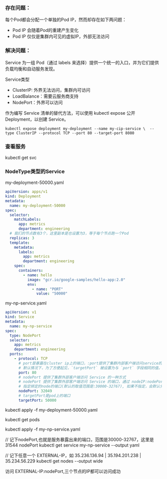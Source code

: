 ### 存在问题：
每个Pod都会分配一个单独的Pod IP，然而却存在如下两问题：

- Pod IP 会随着Pod的重建产生变化
- Pod IP 仅仅是集群内可见的虚拟IP，外部无法访问

### 解决问题：
Service 为一组 Pod（通过 labels 来选择）提供一个统一的入口，并为它们提供负载均衡和自动服务发现。

Service类型

* ClusterIP: 外界无法访问，集群内可访问
* LoadBalance：需要云服务商支持
* NodePort：外界可以访问

作为编写 Service 清单的替代方法，可以使用 kubectl expose 公开 Deployment，以创建 Service。

`kubectl expose deployment my-deployment --name my-cip-service \ 
--type ClusterIP --protocol TCP --port 80 --target-port 8080`

### 查看服务
kubectl get svc

### NodeType类型的Service

my-deployment-50000.yaml

```yaml
apiVersion: apps/v1
kind: Deployment
metadata:
  name: my-deployment-50000
spec:
  selector:
    matchLabels:
      app: metrics
      department: engineering
  # 我们的节点数有3个，这里副本是也设置为3，等于每个节点跑一个Pod
  replicas: 3 
  template:
    metadata:
      labels:
        app: metrics
        department: engineering
    spec:
      containers:
        - name: hello
          image: "gcr.io/google-samples/hello-app:2.0"
          env:
            - name: "PORT"
              value: "50000"
```

my-np-service.yaml
```yaml
apiVersion: v1
kind: Service
metadata:
  name: my-np-service
spec:
  type: NodePort
  selector:
    app: metrics
    department: engineering
  ports:
    - protocol: TCP
      # port是暴露在cluster ip上的端口，:port提供了集群内部客户端访问service的入口
      # 默认情况下，为了方便起见，`targetPort` 被设置为与 `port` 字段相同的值。
      port: 80
      # nodePort 提供了集群外部客户端访问 Service 的一种方式
      # nodePort 提供了集群外部客户端访问 Service 的端口，通过 nodeIP:nodePort 提供了外部流量访问k8s集群中service的入口。
      # 指定绑定的node的端口(默认的取值范围是:30000-32767), 如果不指定，会默认分配
      nodePort: 32049
      # targetPort是pod上的端口
      targetPort: 50000
```


kubectl apply -f my-deployment-50000.yaml

kubectl get pods

kubectl apply -f my-np-service.yaml

// 记下nodePort,也就是服务暴露出来的端口，范围是30000-32767，这里是 31544 nodePort
kubectl get service my-np-service --output yaml

// 记下任意一个 EXTERNAL-IP，如 35.236.136.94 | 35.194.201.238 |  35.234.56.229
kubectl get nodes --output wide

访问 EXTERNAL-IP:nodePort,三个节点的IP都可以访问成功
